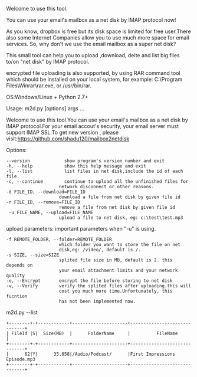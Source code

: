 Welcome to use this  <Mailbox To Netdisk> tool.

You can use your email's mailbox as a net disk by IMAP protocol now!

As you know, dropbox is free but its disk space is limited for free user.There also some Internet Companies allow you to use much more space for email services. So, why don't we use the email mailbox as a super net disk?

This small tool can help you to upload ,download, delte and list big files to/on "net disk" by IMAP protocol.

encrypted file uploading is also supported, by using RAR command tool which should be installed on your local system, for example: C:\Program Files\Winrar\rar.exe, or /usr/bin/rar.


OS:Windows/Linux + Python 2.7+


Usage: m2d.py [options] args ... 

Welcome to use this <Mailbox To Netdisk> tool.You can use your email's mailbox
as a net disk by IMAP protocol.For your email accout's security, your email
server must support IMAP SSL.To get new version , please visit:https://github.com/shadu120/mailbox2netdisk

Options:

    --version             show program's version number and exit
    -h, --help            show this help message and exit
    -l, --list            list files in net disk,include the id of each file.
    -c, --continue        continue to upload all the unfinished files for
                        network disconnect or other reasons.
    -d FILE_ID, --download=FILE_ID
                        download a file from net disk by given file id
    -r FILE_ID, --remove=FILE_ID
                        remove a file from net disk by given file id
     -u FILE_NAME, --upload=FILE_NAME
                        upload a file to net disk, eg: c:\test\test.mp3

  upload parameters:
    important parameters when "-u" is using.

    -f REMOTE_FOLDER, --folder=REMOTE_FOLDER
                        which folder you want to store the file on net
                        disk,eg: /video/, default is /.
    -s SIZE, --size=SIZE
                        splited file size in MB, default is 2. this depends on
                        your email attachment limits and your network quality
    -e, --Encrypt       encrypt the file before storing to net disk
    -v, --Verify        verify the splited files after uploading.this will
                        cost you much more time.Unfortunately, this fucntion
                        has not been implemented now.


m2d.py --list

    +--------+-+------------+---------------------+------------------------------+
    | FileId |S|  Size(MB)  |      FolderName     |          FileName            |
    +--------+-+------------+---------------------+------------------------------+
    |      62|Y|      35.058|/Audio/Podcast/      |First Impressions Episode.mp3 
    +--------+-+------------+---------------------+------------------------------+


